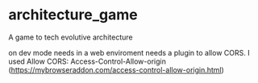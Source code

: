 # architecture_game
A game to tech evolutive architecture

on dev mode needs in a web enviroment needs a plugin to allow CORS. I used Allow CORS: Access-Control-Allow-origin (https://mybrowseraddon.com/access-control-allow-origin.html)


